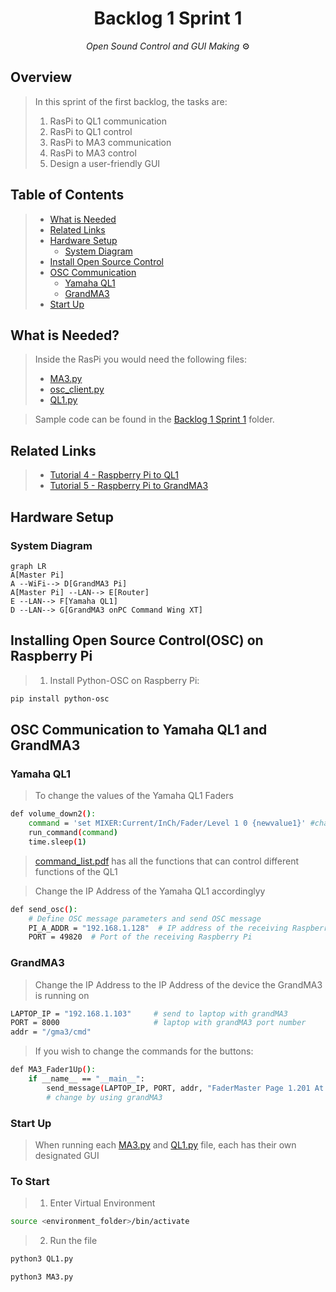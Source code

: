 <h1 align="center">
  Backlog 1 Sprint 1
</h1>

<p align="center">
  <i align="center">Open Sound Control and GUI Making </i>⚙️
</p>


## Overview

>In this sprint of the first backlog, the tasks are:
>1. RasPi to QL1 communication
>2. RasPi to QL1 control
>3. RasPi to MA3 communication
>4. RasPi to MA3 control
>5. Design a user-friendly GUI 

## Table of Contents
> - [What is Needed](#what-is-needed)
> - [Related Links](#related-links)
> - [Hardware Setup](#hardware-setup)
>    - [System Diagram](#system-diagram)
> - [Install Open Source Control](#installing-open-source-controlosc-on-raspberry-pi)
> - [OSC Communication](#osc-communication-to-yamaha-ql1-and-grandma3)
>    - [Yamaha QL1](#yamaha-ql1)
>    - [GrandMA3](#grandma3)
> - [Start Up](#start-up)


## What is Needed?

>Inside the RasPi you would need the following files:
>- [MA3.py](./MA3.py)
>- [osc_client.py](./osc_client.py)
>- [QL1.py](./Yamaha%20QL1/QL1.py)

>Sample code can be found in the [Backlog 1 Sprint 1](../Backlog%201%20Sprint%201) folder.

## Related Links

> - [Tutorial 4 - Raspberry Pi to QL1](https://github.com/huats-club/oscstarterkit/tree/main/tutorial4)
> - [Tutorial 5 - Raspberry Pi to GrandMA3](https://github.com/huats-club/oscstarterkit/tree/main/tutorial5)


## Hardware Setup
### System Diagram
```mermaid
graph LR
A[Master Pi]
A --WiFi--> D[GrandMA3 Pi]
A[Master Pi] --LAN--> E[Router]
E --LAN--> F[Yamaha QL1]
D --LAN--> G[GrandMA3 onPC Command Wing XT]
```

## Installing Open Source Control(OSC) on Raspberry Pi

> 1. Install Python-OSC on Raspberry Pi:
 ```sh
 pip install python-osc
 ```

 ## OSC Communication to Yamaha QL1 and GrandMA3
 ### Yamaha QL1

>To change the values of the Yamaha QL1 Faders
```sh
def volume_down2():
    command = 'set MIXER:Current/InCh/Fader/Level 1 0 {newvalue1}' #change this last value accordingly
    run_command(command)
    time.sleep(1)
```
> [command_list.pdf](./Yamaha%20QL1/command_list.pdf) has all the functions that can control different functions of the QL1

> Change the IP Address of the Yamaha QL1 accordinglyy
```sh
def send_osc():
    # Define OSC message parameters and send OSC message
    PI_A_ADDR = "192.168.1.128"  # IP address of the receiving Raspberry Pi
    PORT = 49820  # Port of the receiving Raspberry Pi
```


### GrandMA3
> Change the IP Address to the IP Address of the device the GrandMA3 is running on
```sh 
LAPTOP_IP = "192.168.1.103"		# send to laptop with grandMA3
PORT = 8000                     # laptop with grandMA3 port number
addr = "/gma3/cmd"
```

> If you wish to change the commands for the buttons:
```sh
def MA3_Fader1Up():
    if __name__ == "__main__":
        send_message(LAPTOP_IP, PORT, addr, "FaderMaster Page 1.201 At 100") # function to send to grandMA3
        # change by using grandMA3
```
### Start Up
> When running each [MA3.py](./MA3.py) and [QL1.py](./Yamaha%20QL1/QL1.py) file, each has their own designated GUI 

### To Start
>1. Enter Virtual Environment
```sh
source <environment_folder>/bin/activate
```
>2. Run the file
```sh
python3 QL1.py

```
```sh
python3 MA3.py 
```
